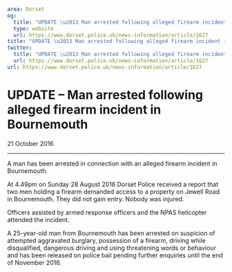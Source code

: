 ```yaml
area: Dorset
og:
  title: "UPDATE \u2013 Man arrested following alleged firearm incident in Bournemouth"
  type: website
  url: https://www.dorset.police.uk/news-information/article/1627
title: "UPDATE \u2013 Man arrested following alleged firearm incident in Bournemouth |"
twitter:
  title: "UPDATE \u2013 Man arrested following alleged firearm incident in Bournemouth"
  url: https://www.dorset.police.uk/news-information/article/1627
url: https://www.dorset.police.uk/news-information/article/1627
```

# UPDATE – Man arrested following alleged firearm incident in Bournemouth

21 October 2016

* * *

A man has been arrested in connection with an alleged firearm incident in Bournemouth.

At 4.49pm on Sunday 28 August 2016 Dorset Police received a report that two men holding a firearm demanded access to a property on Jewell Road in Bournemouth. They did not gain entry. Nobody was injured.

Officers assisted by armed response officers and the NPAS helicopter attended the incident.

A 25-year-old man from Bournemouth has been arrested on suspicion of attempted aggravated burglary, possession of a firearm, driving while disqualified, dangerous driving and using threatening words or behaviour and has been released on police bail pending further enquiries until the end of November 2016.
